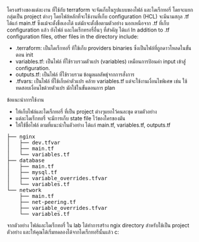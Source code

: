 โครงสร้างของแต่ละงาน ที่ใช้กับ terraform จะจัดเก็บในรูปแบบของไฟล์ และไดเร็กทอรี่ โดยจะแยกกลุ่มเป็น project ต่างๆ
โดยไฟล้หลักที่จะใช้งานที่เก็บ configuration (HCL) จะมีนามสกุล .tf ได้แก่ main.tf ซึ่งแม้จะตั้งชื่อเองได้ แต่มักจะตั้งชือตามตัวอย่าง
นอกเหนือจาก .tf ที่เก็บ configuration แล้ว ยังไฟล์ และไดเร็กทรอรี่อื่นๆ ที่สำคัญ ได้แก่
In addition to .tf configuration files, other files in the directory include:
* .terraform: เป็นไดเร็กทอรี่ ทีใช้เก็บ providers binaries ซึ่งเป็นไฟล์ที่ถูกดาวโหลดในขั้นตอน init
* variables.tf: เป็นไฟล์ ที่ใช้รวบรวมตัวแปร (variables) เหมือนการป้อนค่า input เข้าสู่่ configuration.
* outputs.tf: เป็นไฟล์ ที่ใช้รวบรวม ข้อมูลผลลัพธุ์จากการสั่งการ
* .tfvars: เป็นไฟล์ ที่ใช้เก็บค่าตัวแปร คล้าย variables.tf แต่จะใช้งานเงื่อนไขพิเศษ เช่น ใช้ทดสอบเงื่อนไขด้วยตัวแปร มักใช้ในขั้นตอนการ plan

ข้อแนะนำการใช้งาน
* ให้เก็บไฟล์และไดเร็กทอรี่ ที่เป็น project ต่างๆแยกไว้คนละชุด ตามตัวอย่าง 
* แต่ละไดเร็กทอรี่ จะมีการเก็บ state file ไว้ของใครของมัน
* ให้ใช้ชื่อไฟล์ ตามที่แนะนำในตัวอย่าง ได้แก่  main.tf, variables.tf, outputs.tf

<pre>├── nginx
│   ├── dev.tfvar
│   ├── main.tf
│   └── variables.tf
├── database
│   ├── main.tf
│   ├── mysql.tf
│   ├── variable_overrides.tfvar
│   └── variables.tf
└── network
    ├── main.tf
    ├── net-peering.tf
    ├── variable_overrides.tfvar
    └── variables.tf
</pre>

จากตัวอย่าง ไฟล์และไดเร็กทอรี่ ใน lab ได้ทำการสร้าง ngix directory สำหรับใช้เป็น project ตัวอย่าง และให้คุณได้เริ่มทดลองได้จากไดเร็กทอรีนั้นแล้ว
<pro> c:\
</pre>
